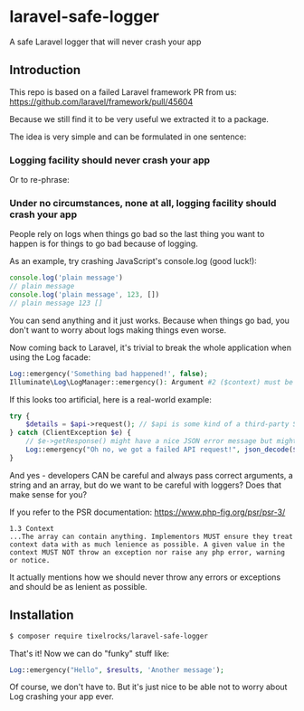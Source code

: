 # laravel-safe-logger
A safe Laravel logger that will never crash your app

## Introduction

This repo is based on a failed Laravel framework PR from us:
https://github.com/laravel/framework/pull/45604

Because we still find it to be very useful we extracted it to a package.

The idea is very simple and can be formulated in one sentence:

### Logging facility should never crash your app ###

Or to re-phrase:

### Under no circumstances, none at all, logging facility should crash your app ###

People rely on logs when things go bad so the last thing you want to happen is
for things to go bad because of logging.

As an example, try crashing JavaScript's console.log (good luck!):

```javascript
console.log('plain message')
// plain message
console.log('plain message', 123, [])
// plain message 123 []
```

You can send anything and it just works. Because when things go bad, you don't want to worry
about logs making things even worse.

Now coming back to Laravel, it's trivial to break the whole application when using the Log
facade:

```php
Log::emergency('Something bad happened!', false);
Illuminate\Log\LogManager::emergency(): Argument #2 ($context) must be of type array, bool given, called in vendor/laravel/framework/src/Illuminate/Support/Facades/Facade.php on line 338 in vendor/psy/psysh/src/Exception/TypeErrorException.php on line 53.
```

If this looks too artificial, here is a real-world example:

```php
try {
    $details = $api->request(); // $api is some kind of a third-party SDK
} catch (ClientException $e) {
    // $e->getResponse() might have a nice JSON error message but might have a CDN's HTML error or something else
    Log::emergency("Oh no, we got a failed API request!", json_decode($e->getResponse()->getContent()));
}
```

And yes - developers CAN be careful and always pass correct arguments, a string and an array,
but do we want to be careful with loggers? Does that make sense for you?

If you refer to the PSR documentation:
https://www.php-fig.org/psr/psr-3/

```
1.3 Context
...The array can contain anything. Implementors MUST ensure they treat context data with as much lenience as possible. A given value in the context MUST NOT throw an exception nor raise any php error, warning or notice.
```

It actually mentions how we should never throw any errors or exceptions and should be as lenient as possible.

## Installation

```bash
$ composer require tixelrocks/laravel-safe-logger
```

That's it! Now we can do "funky" stuff like:

```php
Log::emergency("Hello", $results, 'Another message');
```

Of course, we don't have to. But it's just nice to be able not to worry about Log crashing
your app ever.